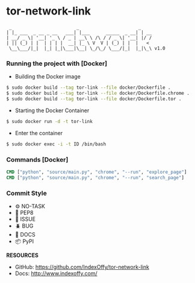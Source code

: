 # tor-network-link

```
 _                        _                      _    
| |_ ___  _ __ _ __   ___| |___      _____  _ __| | __
| __/ _ \| '__| '_ \ / _ | __\ \ /\ / / _ \| '__| |/ /
| || (_) | |  | | | |  __| |_ \ V  V | (_) | |  |   < 
 \__\___/|_|  |_| |_|\___|\__| \_/\_/ \___/|_|  |_|\_\ v1.0
 ```

### Running the project with [Docker]

 - Building the Docker image

```bash
$ sudo docker build --tag tor-link --file docker/Dockerfile .
$ sudo docker build --tag tor-link --file docker/Dockerfile.chrome .
$ sudo docker build --tag tor-link --file docker/Dockerfile.tor .
```

 - Starting the Docker Container

```bash
$ sudo docker run -d -t tor-link
```

 - Enter the container

```bash
$ sudo docker exec -i -t ID /bin/bash
```

### Commands [Docker]

```dockerfile
CMD ["python", "source/main.py", "chrome", "--run", "explore_page"]
CMD ["python", "source/main.py", "chrome", "--run", "search_page"]
```


### Commit Style
- ⚙️ NO-TASK
- 📝 PEP8
- 📌 ISSUE
- 🪲 BUG
- 📘 DOCS
- 📦 PyPI

**RESOURCES**
- GitHub: https://github.com/IndexOffy/tor-network-link
- Docs:   http://www.indexoffy.com/
